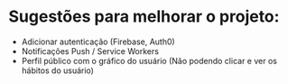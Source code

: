 # Sugestões para melhorar o projeto:

- Adicionar autenticação (Firebase, Auth0)
- Notificações Push / Service Workers
- Perfil público com o gráfico do usuário (Não podendo clicar e ver os hábitos do usuário)
